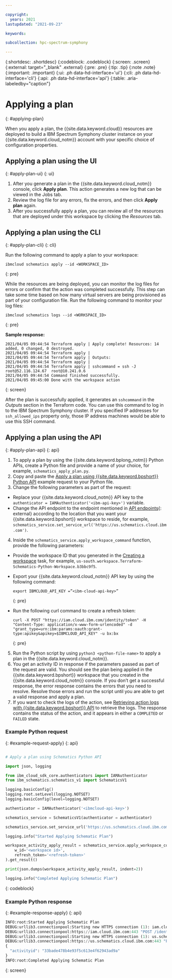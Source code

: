 ```yaml
---

copyright:
  years: 2021
lastupdated: "2021-09-23"

keywords: 

subcollection: hpc-spectrum-symphony

---
```


{:shortdesc: .shortdesc}
{:codeblock: .codeblock}
{:screen: .screen}
{:external: target="_blank" .external}
{:pre: .pre}
{:tip: .tip}
{:note .note}
{:important: .important}
{:ui: .ph data-hd-interface='ui'}
{:cli: .ph data-hd-interface='cli'}
{:api: .ph data-hd-interface='api'}
{:table: .aria-labeledby="caption"}

# Applying a plan
{: #applying-plan}

When you apply a plan, the {{site.data.keyword.cloud}} resources are deployed to build a IBM Spectrum Symphony cluster instance on your {{site.data.keyword.cloud_notm}} account with your specific choice of configuration properties. 

## Applying a plan using the UI
{: #apply-plan-ui}
{: ui}

1. After you generate a plan in the {{site.data.keyword.cloud_notm}} console, click **Apply plan**. This action generates a new log that can be viewed in the Jobs tab.
2. Review the log file for any errors, fix the errors, and then click **Apply plan** again.
3. After you successfully apply a plan, you can review all of the resources that are deployed under this workspace by clicking the _Resources_ tab. 

## Applying a plan using the CLI
{: #apply-plan-cli}
{: cli}

Run the following command to apply a plan to your workspace:

```
ibmcloud schematics apply --id <WORKSPACE_ID>
```
{: pre}

While the resources are being deployed, you can monitor the log files for errors or confirm that the action was completed successfully. This step can take some time based on how many virtual servers are being provisioned as part of your configuration file. Run the following command to monitor your log files:

```
ibmcloud schematics logs --id <WORKSPACE_ID>
```
{: pre}

**Sample response:**

```
2021/04/05 09:44:54 Terraform apply | Apply complete! Resources: 14 added, 0 changed, 0 destroyed.
2021/04/05 09:44:54 Terraform apply |
2021/04/05 09:44:54 Terraform apply | Outputs:
2021/04/05 09:44:54 Terraform apply |
2021/04/05 09:44:54 Terraform apply | sshcommand = ssh -J root@52.116.124.67  root@10.241.0.6
2021/04/05 09:44:54 Command finished successfully.
2021/04/05 09:45:00 Done with the workspace action
```
{: screen}

After the plan is successfully applied, it generates an `sshcommand` in the _Outputs_ section in the Terraform code. You can use this command to log in to the IBM Spectrum Symphony cluster. If you specified IP addresses for `ssh_allowed_ips` property only, those IP address machines would be able to use this SSH command.

## Applying a plan using the API
{: #apply-plan-api}
{: api}

1. To apply a plan by using the {{site.data.keyword.bplong_notm}} Python APIs, create a Python file and provide a name of your choice, for example, `schematics_apply_plan.py`.
2. Copy and paste the [Apply a plan using {{site.data.keyword.bpshort}} Python API](/docs/ibm-spectrum-symphony?topic=ibm-spectrum-symphony-applying-plan#example-request-apply) example request to your Python file.
3. Change the following parameters as part of the request:
  * Replace your {{site.data.keyword.cloud_notm}} API key to the `authenticator = IAMAuthenticator('<ibm-api-key>')` variable.
  * Change the API endpoint to the endpoint mentioned in [API endpoints](https://cloud.ibm.com/apidocs/schematics?code=python#api-endpoints){: external} according to the location that you want your {{site.data.keyword.bpshort}} workspace to reside, for example, `schematics_service.set_service_url('https://us.schematics.cloud.ibm.com')`.
4. Inside the `schematics_service.apply_workspace_command` function, provide the following parameters:
  * Provide the workspace ID that you generated in the [Creating a workspace](/docs/ibm-spectrum-symphony?topic=ibm-spectrum-symphony-creating-workspace) task, for example, `us-south.workspace.Terraform-Schematics-Python-Workspace.b3bbc9f5`.
  * Export your {{site.data.keyword.cloud_notm}} API key by using the following command:
  
    ```
    export IBMCLOUD_API_KEY =”<ibm-cloud-api-key>”
    ```
    {: pre} 
    
  * Run the following curl command to create a refresh token:

    ```
    curl -X POST "https://iam.cloud.ibm.com/identity/token" -H "Content-Type: application/x-www-form-urlencoded" -d "grant_type=urn:ibm:params:oauth:grant-type:apikey&apikey=$IBMCLOUD_API_KEY" -u bx:bx
    ```
    {: pre}

5. Run the Python script by using `python3 <python-file-name>` to apply a plan in the {{site.data.keyword.cloud_notm}}.
6. You get an activity ID in response if the parameters passed as part of the request are valid. You should see the plan being applied in the {{site.data.keyword.bpshort}} workspace that you created in the {{site.data.keyword.cloud_notm}} console. If you don’t get a successful response, the error response contains the errors that you need to resolve. Resolve those errors and run the script until you are able to get a valid response and apply a plan.
7. If you want to check the logs of the action, see [Retrieving action logs with {{site.data.keyword.bpshort}} API](/docs/ibm-spectrum-symphony?topic=ibm-spectrum-symphony-retrieve-action-logs) to retrieve the logs. The response contains the status of the action, and it appears in either a `COMPLETED` or `FAILED` state.

### Example Python request
{: #example-request-apply}
{: api}

```python

# Apply a plan using Schematics Python API

import json, logging

from ibm_cloud_sdk_core.authenticators import IAMAuthenticator
from ibm_schematics.schematics_v1 import SchematicsV1

logging.basicConfig()
logging.root.setLevel(logging.NOTSET)
logging.basicConfig(level=logging.NOTSET)

authenticator = IAMAuthenticator('<ibmcloud-api-key>')

schematics_service = SchematicsV1(authenticator = authenticator)

schematics_service.set_service_url('https://us.schematics.cloud.ibm.com')

logging.info("Started Applying Schematic Plan")

workspace_activity_apply_result = schematics_service.apply_workspace_command(
    w_id='<workspace id>',
    refresh_token='<refresh-token>'
).get_result()

print(json.dumps(workspace_activity_apply_result, indent=2))

logging.info("Completed Applying Schematic Plan")
```
{: codeblock}

### Example Python response
{: #example-response-apply}
{: api}

```python
INFO:root:Started Applying Schematic Plan
DEBUG:urllib3.connectionpool:Starting new HTTPS connection (1): iam.cloud.ibm.com:443
DEBUG:urllib3.connectionpool:https://iam.cloud.ibm.com:443 "POST /identity/token HTTP/1.1" 200 985
DEBUG:urllib3.connectionpool:Starting new HTTPS connection (1): us.schematics.cloud.ibm.com:443
DEBUG:urllib3.connectionpool:https://us.schematics.cloud.ibm.com:443 "PUT /v1/workspaces/us-south.workspace.Schematic-Sunil-Test-Workspace.5a4cbf11/apply HTTP/1.1" 202 49
{
  "activityid": "33bade478b4e93f5c613e4f62943ad9a"
}
INFO:root:Completed Applying Schematic Plan
```
{: screen}


